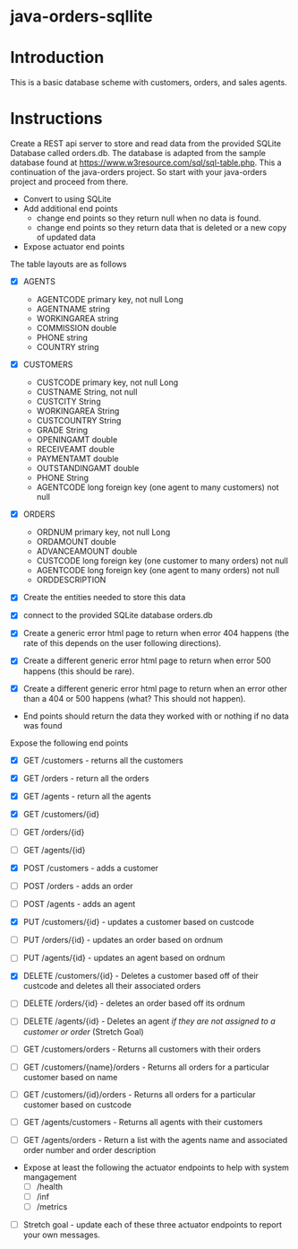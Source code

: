 # java-orders-sqllite

# Introduction

This is a basic database scheme with customers, orders, and sales agents.

# Instructions

Create a REST api server to store and read data from the provided SQLite Database called orders.db. The database is adapted from the sample database found at https://www.w3resource.com/sql/sql-table.php. This a continuation of the java-orders project. So start with your java-orders project and proceed from there.

* Convert to using SQLite
* Add additional end points
  - change end points so they return null when no data is found.
  - change end points so they return data that is deleted or a new copy of updated data
* Expose actuator end points

The table layouts are as follows

- [x] AGENTS
  * AGENTCODE primary key, not null Long
  * AGENTNAME string
  * WORKINGAREA string
  * COMMISSION double
  * PHONE string
  * COUNTRY string

- [x] CUSTOMERS
  * CUSTCODE primary key, not null Long
  * CUSTNAME String, not null
  * CUSTCITY String
  * WORKINGAREA String
  * CUSTCOUNTRY String
  * GRADE String
  * OPENINGAMT double
  * RECEIVEAMT double
  * PAYMENTAMT double
  * OUTSTANDINGAMT double
  * PHONE String
  * AGENTCODE long foreign key (one agent to many customers) not null

- [x] ORDERS
  * ORDNUM primary key, not null Long
  * ORDAMOUNT double
  * ADVANCEAMOUNT double
  * CUSTCODE long foreign key (one customer to many orders) not null
  * AGENTCODE long foreign key (one agent to many orders) not null
  * ORDDESCRIPTION


- [x] Create the entities needed to store this data
- [x] connect to the provided SQLite database orders.db
 
- [x] Create a generic error html page to return when error 404 happens (the rate of this depends on the user following directions).
- [x] Create a different generic error html page to return when error 500 happens (this should be rare).
- [x] Create a different generic error html page to return when an error other than a 404 or 500 happens (what? This should not happen).

- End points should return the data they worked with or nothing if no data was found

Expose the following end points

- [x] GET /customers - returns all the customers
- [x] GET /orders - return all the orders
- [x] GET /agents - return all the agents

- [x] GET /customers/{id}
- [ ] GET /orders/{id}
- [ ] GET /agents/{id}

- [x] POST /customers - adds a customer
- [ ] POST /orders - adds an order
- [ ] POST /agents - adds an agent

- [x] PUT /customers/{id} - updates a customer based on custcode
- [ ] PUT /orders/{id} - updates an order based on ordnum
- [ ] PUT /agents/{id} - updates an agent based on ordnum

- [x] DELETE /customers/{id} - Deletes a customer based off of their custcode and deletes all their associated orders
- [ ] DELETE /orders/{id} - deletes an order based off its ordnum
- [ ] DELETE /agents/{id} - Deletes an agent *if they are not assigned to a customer or order* (Stretch Goal)

- [ ] GET /customers/orders - Returns all customers with their orders
- [ ] GET /customers/{name}/orders - Returns all orders for a particular customer based on name
- [ ] GET /customers/{id}/orders - Returns all orders for a particular customer based on custcode
- [ ] GET /agents/customers - Returns all agents with their customers
- [ ] GET /agents/orders - Return a list with the agents name and associated order number and order description

* Expose at least the following the actuator endpoints to help with system mangagement
   - [ ] /health
   - [ ] /inf
   - [ ] /metrics
   
- [ ] Stretch goal - update each of these three actuator endpoints to report your own messages. 

